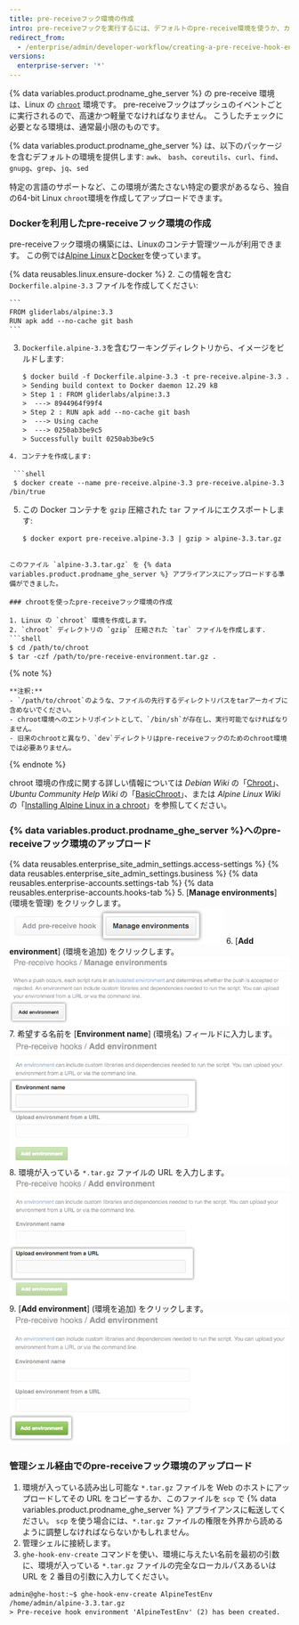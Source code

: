 ```yaml
---
title: pre-receiveフック環境の作成
intro: pre-receiveフックを実行するには、デフォルトのpre-receive環境を使うか、カスタムの環境を作成します。
redirect_from:
  - /enterprise/admin/developer-workflow/creating-a-pre-receive-hook-environment
versions:
  enterprise-server: '*'
---
```


{% data variables.product.prodname_ghe_server %} の pre-receive 環境は、Linux の [`chroot`](https://en.wikipedia.org/wiki/Chroot) 環境です。 pre-receiveフックはプッシュのイベントごとに実行されるので、高速かつ軽量でなければなりません。 こうしたチェックに必要となる環境は、通常最小限のものです。

{% data variables.product.prodname_ghe_server %} は、以下のパッケージを含むデフォルトの環境を提供します: `awk`、 `bash`、`coreutils`、`curl`、`find`、`gnupg`、`grep`、`jq`、`sed`

特定の言語のサポートなど、この環境が満たさない特定の要求があるなら、独自の64-bit Linux `chroot`環境を作成してアップロードできます。

### Dockerを利用したpre-receiveフック環境の作成

pre-receiveフック環境の構築には、Linuxのコンテナ管理ツールが利用できます。 この例では[Alpine Linux](http://www.alpinelinux.org/)と[Docker](https://www.docker.com/)を使っています。

{% data reusables.linux.ensure-docker %}
2. この情報を含む `Dockerfile.alpine-3.3` ファイルを作成してください:

    ```
    FROM gliderlabs/alpine:3.3
    RUN apk add --no-cache git bash
    ```
3. `Dockerfile.alpine-3.3`を含むワーキングディレクトリから、イメージをビルドします:

   ```shell
   $ docker build -f Dockerfile.alpine-3.3 -t pre-receive.alpine-3.3 .
   > Sending build context to Docker daemon 12.29 kB
   > Step 1 : FROM gliderlabs/alpine:3.3
   >  ---> 8944964f99f4
   > Step 2 : RUN apk add --no-cache git bash
   >  ---> Using cache
   >  ---> 0250ab3be9c5
   > Successfully built 0250ab3be9c5
  ```
4. コンテナを作成します:

   ```shell
   $ docker create --name pre-receive.alpine-3.3 pre-receive.alpine-3.3 /bin/true
  ```
5. この Docker コンテナを `gzip` 圧縮された `tar` ファイルにエクスポートします:

   ```shell
   $ docker export pre-receive.alpine-3.3 | gzip > alpine-3.3.tar.gz
  ```

  このファイル `alpine-3.3.tar.gz` を {% data variables.product.prodname_ghe_server %} アプライアンスにアップロードする準備ができました。

### chrootを使ったpre-receiveフック環境の作成

1. Linux の `chroot` 環境を作成します。
2. `chroot` ディレクトリの `gzip` 圧縮された `tar` ファイルを作成します.
  ```shell
  $ cd /path/to/chroot
  $ tar -czf /path/to/pre-receive-environment.tar.gz .
   ```

  {% note %}

    **注釈:**
    - `/path/to/chroot`のような、ファイルの先行するディレクトリパスをtarアーカイブに含めないでください。
    - chroot環境へのエントリポイントとして、`/bin/sh`が存在し、実行可能でなければなりません。
    - 旧来のchrootと異なり、`dev`ディレクトリはpre-receiveフックのためのchroot環境では必要ありません。

  {% endnote %}

chroot 環境の作成に関する詳しい情報については *Debian Wiki* の「[Chroot](https://wiki.debian.org/chroot)」、*Ubuntu Community Help Wiki* の「[BasicChroot](https://help.ubuntu.com/community/BasicChroot)」、または *Alpine Linux Wiki* の「[Installing Alpine Linux in a chroot](http://wiki.alpinelinux.org/wiki/Installing_Alpine_Linux_in_a_chroot)」を参照してください。

### {% data variables.product.prodname_ghe_server %}へのpre-receiveフック環境のアップロード

{% data reusables.enterprise_site_admin_settings.access-settings %}
{% data reusables.enterprise_site_admin_settings.business %}
{% data reusables.enterprise-accounts.settings-tab %}
{% data reusables.enterprise-accounts.hooks-tab %}
5. [**Manage environments**] (環境を管理) をクリックします。 ![環境を管理](/assets/images/enterprise/site-admin-settings/manage-pre-receive-environments.png)
6. [**Add environment**] (環境を追加) をクリックします。 ![環境を追加](/assets/images/enterprise/site-admin-settings/add-pre-receive-environment.png)
7. 希望する名前を [**Environment name**] (環境名) フィールドに入力します。 ![環境名](/assets/images/enterprise/site-admin-settings/pre-receive-environment-name.png)
8. 環境が入っている `*.tar.gz` ファイルの URL を入力します。 ![URL から環境をアップロード](/assets/images/enterprise/site-admin-settings/upload-environment-from-url.png)
9. [**Add environment**] (環境を追加) をクリックします。 ![環境を追加するボタン](/assets/images/enterprise/site-admin-settings/add-environment-button.png)

### 管理シェル経由でのpre-receiveフック環境のアップロード
1. 環境が入っている読み出し可能な `*.tar.gz` ファイルを Web のホストにアップロードしてその URL をコピーするか、このファイルを `scp` で {% data variables.product.prodname_ghe_server %} アプライアンスに転送してください。 `scp` を使う場合には、`*.tar.gz` ファイルの権限を外界から読めるように調整しなければならないかもしれません。
1.  管理シェルに接続します。
2.  `ghe-hook-env-create` コマンドを使い、環境に与えたい名前を最初の引数に、環境が入っている `*.tar.gz` ファイルの完全なローカルパスあるいは URL を 2 番目の引数に入力してください。

   ```shell
   admin@ghe-host:~$ ghe-hook-env-create AlpineTestEnv /home/admin/alpine-3.3.tar.gz
   > Pre-receive hook environment 'AlpineTestEnv' (2) has been created.
  ```
